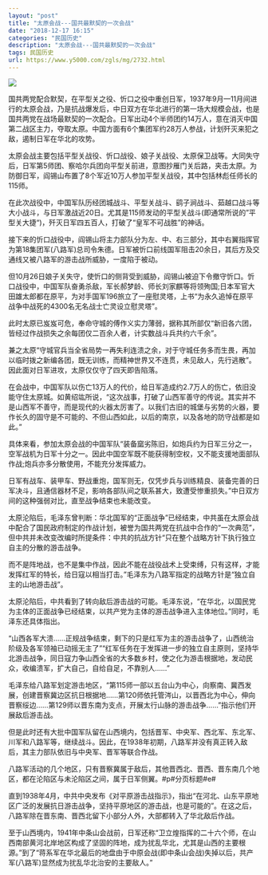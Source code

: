 ```yaml
---
layout: "post"
title: "太原会战---国共最默契的一次会战"
date: "2018-12-17 16:15"
categories: "民国历史"
description: "太原会战---国共最默契的一次会战"
tags: 民国历史
url: https://www.y5000.com/zgls/mg/2732.html
---
```






![](https://img.y5000.com/uploads/allimg/160610/4-1606100046495R.jpg)

国共两党配合默契，在平型关之役、忻口之役中重创日军，1937年9月—11月间进行的太原会战，乃是抗战爆发后，中日双方在华北进行的第一场大规模会战，也是国共两党在战场最默契的一次配合。日军出动4个半师团约14万人，意在消灭中国第二战区主力，夺取太原。中国方面有6个集团军约28万人参战，计划歼灭来犯之敌，遏制日军在华北的攻势。

太原会战主要包括平型关战役、忻口战役、娘子关战役、太原保卫战等。大同失守后，日军第5师团、察哈尔兵团向平型关前进，意图抄雁门关后路，夹击太原。为防御日军，阎锡山布置了8个军近10万人参加平型关战役，其中包括林彪任师长的115师。

在此次战役中，中国军队历经团城战斗、平型关战斗、鹞子涧战斗、茹越口战斗等大小战斗，与日军激战近20日。尤其是115师发动的平型关战斗(即通常所说的”平型关大捷“)，歼灭日军四五百人，打破了“皇军不可战胜”的神话。

接下来的忻口战役中，阎锡山将主力部队分为左、中、右三部分，其中右翼指挥官为第18集团军(八路军)总司令朱德。日军被忻口前线国军阻击20余日，其后方及交通线又被八路军的游击战所威胁，一度陷于被动。

但10月26日娘子关失守，使忻口的侧背受到威胁，阎锡山被迫下令撤守忻口。忻口战役中，中国军队奋勇杀敌，军长郝梦龄、师长刘家麒等将领殉国;日本军官大田雄太郎都在原平，为对手国军196旅立了一座慰灵塔，上书“为永久追悼在原平战争中战死的4300名无名战士亡灵设立慰灵塔”。

此时太原已岌岌可危，奉命守城的傅作义实力薄弱，据称其所部仅“新旧各六团，皆经过作战损失之余每团仅二百余人者，计实数战斗兵共约六千余”。

兼之太原“守城官兵当全省局势一再失利连溃之余，对于守城任务多而生畏，再加以临时拨之新编各团，既无训练，而精神世界又不连贯，未见敌人，先行逃散”。因此面对日军进攻，太原仅仅守了四天即告陷落。

在会战中，中国军队以伤亡13万人的代价，给日军造成约2.7万人的伤亡，依旧没能守住太原城。如黄绍竑所说，“这次战事，打破了山西军善守的传说。其实并不是山西军不善守，而是现代的火器太厉害了。以我们古旧的城堡与劣势的火器，要作长久的固守是不可能的、不但山西如此，以后的南京，以及各地的防守战都是如此。”

具体来看，参加太原会战的中国军队“装备窳劣陈旧，如炮兵约为日军三分之一，空军战机为日军十分之一。因此中国空军既不能获得制空权，又不能支援地面部队作战;炮兵亦多分散使用，不能充分发挥威力。

日军有战车、装甲车、野战重炮，国军则无，仅凭步兵与训练精良、装备完善的日军决斗，且通信器材不足，影响各部队间之联系甚大，致遭受惨重损失。”中日双方间的这种强弱对比，直至战争结束也未能改变。

太原沦陷后，毛泽东曾判断：华北国军的“正面战争”已经结束，中共虽在太原会战中配合了国民政府制定的作战计划，被誉为国共两党在抗战中合作的“一次典范”，但中共并未改变改编时所提条件：中共的抗战方针“只在整个战略方针下执行独立自主的分散的游击战争。

而不是阵地战，也不是集中作战，因此不能在战役战术上受束缚，只有这样，才能发挥红军的特长，给日寇以相当打击。”毛泽东为八路军指定的战略方针是“独立自主的山地游击战”。

太原沦陷后，中共看到了转向敌后游击战的可能。毛泽东说，“在华北，以国民党为主体的正面战争已经结束，以共产党为主体的游击战争进入主体地位。”同时，毛泽东还具体指出。

“山西各军大溃……正规战争结束，剩下的只是红军为主的游击战争了，山西统治阶级及各军领袖已动摇无主了”“红军任务在于发挥进一步的独立自主原则，坚持华北游击战争，同日寇力争山西全省的大多数乡村，使之化为游击根据地，发动民众，收编溃军，扩大自己，自给自足，不靠别人……”

毛泽东给八路军划定游击地区，“第115师一部以五台山为中心，向察南、冀西发展，创建晋察冀边区抗日根据地……第120师依托管涔山，以晋西北为中心，伸向晋察绥边……第129师以晋东南为支点，开展太行山脉的游击战争……”指示他们开展敌后游击战。

但是此时还有大批中国军队留在山西境内，包括晋军、中央军、西北军、东北军、川军和八路军等，继续战斗。因此，在1938年初期，八路军并没有真正转入敌后，其主力部队依旧与中央军、晋军等联合作战。

八路军活动的几个地区，只有晋察冀属于敌后，其他晋西北、晋西、晋东南几个地区，都在沦陷区与未沦陷区之间，属于日军侧翼。#p#分页标题#e#

直到1938年4月，中共中央发布《对平原游击战指示》，指出“在河北、山东平原地区广泛的发展抗日游击战争，坚持平原地区的游击战，也是可能的”。在这之后，八路军除在晋东南、晋西北留下小部分人外，大部都转入了华北敌后作战。

至于山西境内，1941年中条山会战前，日军还称“卫立煌指挥的二十六个师，在山西南部黄河北岸地区构成了坚固的阵地，成为扰乱华北，尤其是山西的主要根源。”到了“蒋系军在华北最后的地盘由于中原会战(即中条山会战)失掉以后，共产军(八路军)显然成为扰乱华北治安的主要敌人。”
